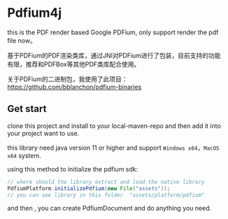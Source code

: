 # Pdfium4j

this is the PDF render based Google PDFium, only support 
render the pdf file now。

基于PDFium的PDF渲染类库，通过JNI对PDFium进行了包装，目前支持的功能
有限，推荐和PDFBox等其他PDF类库配合使用。

关于PDFium的二进制包，我使用了此项目：
https://github.com/bblanchon/pdfium-binaries


## Get start

clone this project and install to your local-maven-repo
and then add it into your project want to use.

this library need java version 11 or higher and support 
`Windows x64`，`MacOS x64` system.

using this method to initialize the pdfium sdk:

```java
// where should the library extract and load the native library
PdfiumPlatform.initializePdfium(new File("assets"));
// you can see library in this folder  "assets/platform/pdfium"
```

and then , you can create PdfiumDocument and do anything you need.

